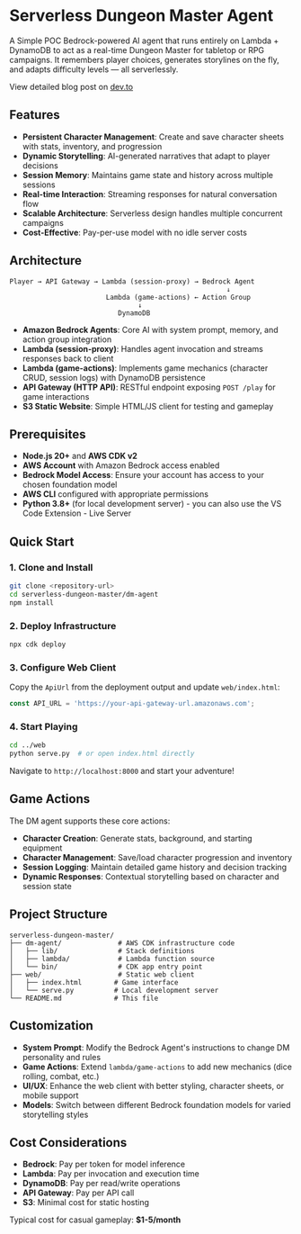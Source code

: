 # Serverless Dungeon Master Agent

A Simple POC Bedrock-powered AI agent that runs entirely on Lambda + DynamoDB to act as a real-time Dungeon Master for tabletop or RPG campaigns. It remembers player choices, generates storylines on the fly, and adapts difficulty levels — all serverlessly.

View detailed blog post on [dev.to](https://dev.to/aws-builders/building-a-serverless-dungeon-master-agent-on-aws-3j7k)

## Features

- **Persistent Character Management**: Create and save character sheets with stats, inventory, and progression
- **Dynamic Storytelling**: AI-generated narratives that adapt to player decisions
- **Session Memory**: Maintains game state and history across multiple sessions
- **Real-time Interaction**: Streaming responses for natural conversation flow
- **Scalable Architecture**: Serverless design handles multiple concurrent campaigns
- **Cost-Effective**: Pay-per-use model with no idle server costs

## Architecture

```
Player → API Gateway → Lambda (session-proxy) → Bedrock Agent
                                                      ↓
                        Lambda (game-actions) ← Action Group
                                ↓
                           DynamoDB
```

- **Amazon Bedrock Agents**: Core AI with system prompt, memory, and action group integration
- **Lambda (session-proxy)**: Handles agent invocation and streams responses back to client
- **Lambda (game-actions)**: Implements game mechanics (character CRUD, session logs) with DynamoDB persistence
- **API Gateway (HTTP API)**: RESTful endpoint exposing `POST /play` for game interactions
- **S3 Static Website**: Simple HTML/JS client for testing and gameplay

## Prerequisites

- **Node.js 20+** and **AWS CDK v2**
- **AWS Account** with Amazon Bedrock access enabled
- **Bedrock Model Access**: Ensure your account has access to your chosen foundation model
- **AWS CLI** configured with appropriate permissions
- **Python 3.8+** (for local development server) - you can also use the VS Code Extension - Live Server

## Quick Start

### 1. Clone and Install
```bash
git clone <repository-url>
cd serverless-dungeon-master/dm-agent
npm install
```

### 2. Deploy Infrastructure
```bash
npx cdk deploy
```

### 3. Configure Web Client
Copy the `ApiUrl` from the deployment output and update `web/index.html`:
```javascript
const API_URL = 'https://your-api-gateway-url.amazonaws.com';
```

### 4. Start Playing
```bash
cd ../web
python serve.py  # or open index.html directly
```
Navigate to `http://localhost:8000` and start your adventure!

## Game Actions

The DM agent supports these core actions:
- **Character Creation**: Generate stats, background, and starting equipment
- **Character Management**: Save/load character progression and inventory
- **Session Logging**: Maintain detailed game history and decision tracking
- **Dynamic Responses**: Contextual storytelling based on character and session state

## Project Structure

```
serverless-dungeon-master/
├── dm-agent/              # AWS CDK infrastructure code
│   ├── lib/               # Stack definitions
│   ├── lambda/            # Lambda function source
│   └── bin/               # CDK app entry point
├── web/                   # Static web client
│   ├── index.html        # Game interface
│   └── serve.py          # Local development server
└── README.md             # This file
```

## Customization

- **System Prompt**: Modify the Bedrock Agent's instructions to change DM personality and rules
- **Game Actions**: Extend `lambda/game-actions` to add new mechanics (dice rolling, combat, etc.)
- **UI/UX**: Enhance the web client with better styling, character sheets, or mobile support
- **Models**: Switch between different Bedrock foundation models for varied storytelling styles

## Cost Considerations

- **Bedrock**: Pay per token for model inference
- **Lambda**: Pay per invocation and execution time
- **DynamoDB**: Pay per read/write operations
- **API Gateway**: Pay per API call
- **S3**: Minimal cost for static hosting

Typical cost for casual gameplay: **$1-5/month**

